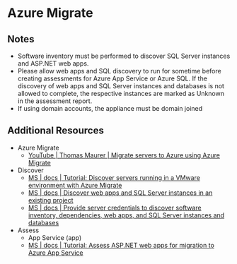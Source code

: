 # Azure Migrate

## Notes

- Software inventory must be performed to discover SQL Server instances and ASP.NET web apps.
- Please allow web apps and SQL discovery to run for sometime before creating assessments for Azure App Service or Azure SQL. If the discovery of web apps and SQL Server instances and databases is not allowed to complete, the respective instances are marked as Unknown in the assessment report.
- If using domain accounts, the appliance must be domain joined

## Additional Resources

- Azure Migrate
  - [YouTube | Thomas Maurer | Migrate servers to Azure using Azure Migrate][6]
- Discover
  - [MS | docs | Tutorial: Discover servers running in a VMware environment with Azure Migrate][2]
  - [MS | docs | Discover web apps and SQL Server instances in an existing project][5]
  - [MS | docs | Provide server credentials to discover software inventory, dependencies, web apps, and SQL Server instances and databases][3]
- Assess
  - App Service (app)
  - [MS | docs | Tutorial: Assess ASP.NET web apps for migration to Azure App Service][4]

[1]: ./examples/examples.bicep
[2]: https://docs.microsoft.com/en-us/azure/migrate/tutorial-discover-vmware
[3]: https://docs.microsoft.com/en-us/azure/migrate/add-server-credentials
[4]: https://docs.microsoft.com/en-us/azure/migrate/tutorial-assess-webapps
[5]: https://docs.microsoft.com/en-us/azure/migrate/how-to-discover-sql-existing-project
[6]: https://www.youtube.com/watch?v=yOKjbqbyF4A&ab_channel=ThomasMaurer
